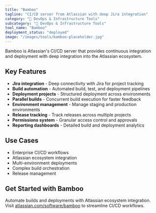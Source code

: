 ```yaml
---
title: "Bamboo"
tagline: "CI/CD server from Atlassian with deep Jira integration"
category: "🔧 DevOps & Infrastructure Tools"
subcategory: "🔧 DevOps & Infrastructure Tools"
tool_name: "Bamboo"
deployment_status: "deployed"
image: "/images/tools/bamboo-placeholder.jpg"
---
```

Bamboo is Atlassian's CI/CD server that provides continuous integration and deployment with deep integration into the Atlassian ecosystem.

## Key Features

- **Jira integration** - Deep connectivity with Jira for project tracking
- **Build automation** - Automated build, test, and deployment pipelines
- **Deployment projects** - Structured deployment across environments
- **Parallel builds** - Concurrent build execution for faster feedback
- **Environment management** - Manage staging and production environments
- **Release tracking** - Track releases across multiple projects
- **Permissions system** - Granular access control and approvals
- **Reporting dashboards** - Detailed build and deployment analytics

## Use Cases

- Enterprise CI/CD workflows
- Atlassian ecosystem integration
- Multi-environment deployments
- Complex build orchestration
- Release management

## Get Started with Bamboo

Automate builds and deployments with Atlassian ecosystem integration. Visit [atlassian.com/software/bamboo](https://atlassian.com/software/bamboo) to streamline CI/CD workflows.